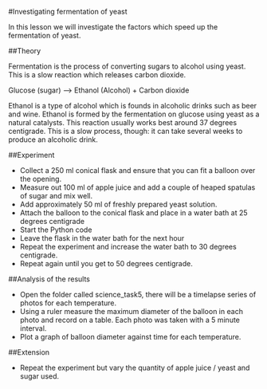 #Investigating fermentation of yeast

In this lesson we will investigate the factors which speed up the fermentation of yeast.

##Theory 

Fermentation is the process of converting sugars to alcohol using yeast. This is a slow reaction which releases carbon dioxide.

Glucose (sugar) --> Ethanol (Alcohol) + Carbon dioxide

Ethanol is a type of alcohol which is founds in alcoholic drinks such as beer and wine. Ethanol is formed by the fermentation on glucose using yeast as a natural catalysts.
This reaction usually works best around 37 degrees centigrade. This is a slow process, though: it can take several weeks to produce an alcoholic drink.

##Experiment  

- Collect a 250 ml conical flask and ensure that you can fit a balloon over the opening.
- Measure out 100 ml of apple juice and add a couple of heaped spatulas of sugar and mix well.
- Add approximately 50 ml of freshly prepared yeast solution.
- Attach the balloon to the conical flask and place in a water bath at 25 degrees centigrade
- Start the Python code 
- Leave the flask in the water bath for the next hour
- Repeat the experiment and increase the water bath to 30 degrees centigrade.
- Repeat again until you get to 50 degrees centigrade.

##Analysis of the results

- Open the folder called science_task5, there will be a timelapse series of photos for each temperature.
- Using a ruler measure the maximum diameter of the balloon in each photo and record on a table. Each photo was taken with a 5 minute interval.
- Plot a graph of balloon diameter against time for each temperature.

##Extension

- Repeat the experiment but vary the quantity of apple juice / yeast and sugar used.
